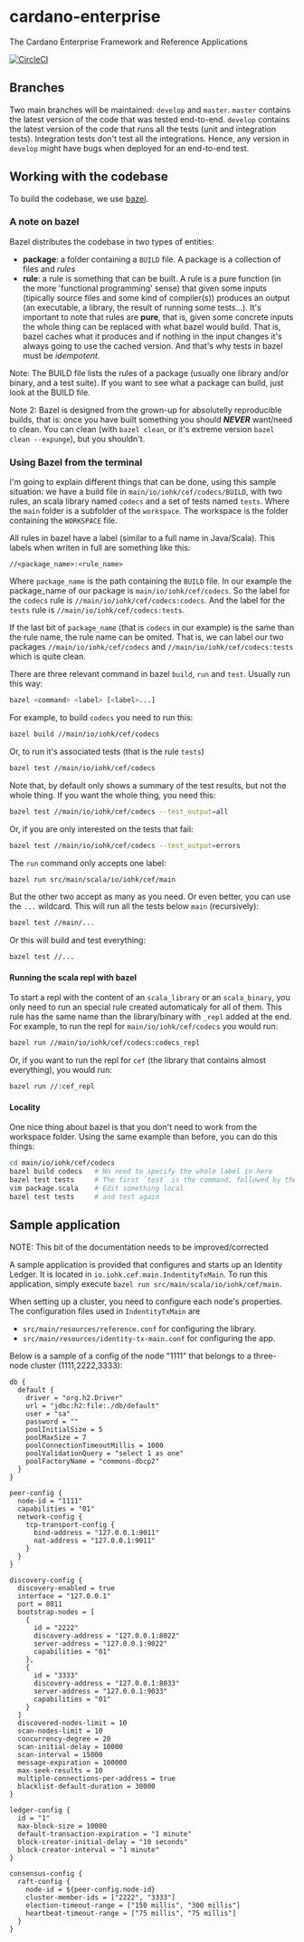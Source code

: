 # cardano-enterprise
The Cardano Enterprise Framework and Reference Applications

[![CircleCI](https://circleci.com/gh/input-output-hk/cardano-enterprise/tree/develop.svg?style=svg&circle-token=1a9dcf544cec8cb581fa377d8524d2854cfb10e9)](https://circleci.com/gh/input-output-hk/cardano-enterprise/tree/develop)


## Branches

Two main branches will be maintained: `develop` and `master`. `master` contains the latest version of the code that was tested end-to-end. `develop` contains the latest version of the code that runs all the tests (unit and integration tests). Integration tests don't test all the integrations. Hence, any version in `develop` might have bugs when deployed for an end-to-end test.


## Working with the codebase

To build the codebase, we use [bazel](https://bazel.build/).

### A note on bazel

Bazel distributes the codebase in two types of entities:
 - **package**: a folder containing a `BUILD` file. A package is a collection of files and *rules*
 - **rule**: a rule is something that can be built. A rule is a pure function (in the more 'functional programming' sense) that given some inputs (tipically source files and some kind of compiler(s)) produces an output (an executable, a library, the result of running some tests...). It's important to note that rules are **pure**, that is, given some concrete inputs the whole thing can be replaced with what bazel would build. That is, bazel caches what it produces and if nothing in the input changes it's always going to use the cached version. And that's why tests in bazel must be _idempotent_.

Note: The BUILD file lists the rules of a package (usually one library and/or binary, and a test suite). If you want to see what a package can build, just look at the BUILD file.

Note 2: Bazel is designed from the grown-up for absolutelly reproducible builds, that is: once you have built something you should **_NEVER_** want/need to clean. You can clean (with `bazel clean`, or it's extreme version `bazel clean --expunge`), but you shouldn't.

### Using Bazel from the terminal

I'm going to explain different things that can be done, using this sample situation: we have a build file in `main/io/iohk/cef/codecs/BUILD`, with two rules, an scala library named `codecs` and a set of tests named `tests`. Where the `main` folder is a subfolder of the `workspace`. The workspace is the folder containing the `WORKSPACE` file.

All rules in bazel have a label (similar to a full name in Java/Scala). This labels when writen in full are something like this:

```
//<package_name>:<rule_name>
```

Where `package_name` is the path containing the `BUILD` file. In our example the package_name of our package is `main/io/iohk/cef/codecs`. So the label for the `codecs` rule is `//main/io/iohk/cef/codecs:codecs`. And the label for the `tests` rule is `//main/io/iohk/cef/codecs:tests`.

If the last bit of `package_name` (that is `codecs` in our example) is the same than the rule name, the rule name can be omited. That is, we can label our two packages `//main/io/iohk/cef/codecs` and `//main/io/iohk/cef/codecs:tests` which is quite clean.

There are three relevant command in bazel `build`, `run` and `test`. Usually run this way:

```bash
bazel <command> <label> [<label>...]
```

For example, to build `codecs` you need to run this:

```bash
bazel build //main/io/iohk/cef/codecs
```

Or, to run it's associated tests (that is the rule `tests`)

```bash
bazel test //main/io/iohk/cef/codecs
```

Note that, by default only shows a summary of the test results, but not the whole thing. If you want the whole thing, you need this:

```bash
bazel test //main/io/iohk/cef/codecs --test_output=all
```

Or, if you are only interested on the tests that fail:

```bash
bazel test //main/io/iohk/cef/codecs --test_output=errors
```

The `run` command only accepts one label:

```bash
bazel run src/main/scala/io/iohk/cef/main
```

But the other two accept as many as you need. Or even better, you can use the `...` wildcard. This will run all the tests below `main` (recursively):

```bash
bazel test //main/...
```

Or this will build and test everything:

```bash
bazel test //...
```

#### Running the scala repl with bazel

To start a repl with the content of an `scala_library` or an `scala_binary`, you only need to run an special rule created automaticaly for all of them. This rule has the same name than the library/binary with `_repl` added at the end. For example, to run the repl for `main/io/iohk/cef/codecs` you would run:

```bash
bazel run //main/io/iohk/cef/codecs:codecs_repl
```

Or, if you want to run the repl for `cef` (the library that contains almost everything), you would run:

```bash
bazel run //:cef_repl
```

#### Locality

One nice thing about bazel is that you don't need to work from the workspace folder. Using the same example than before, you can do this things:

```bash
cd main/io/iohk/cef/codecs
bazel build codecs   # No need to specify the whole label in here
bazel test tests     # The first `test` is the command, followed by the rule name `tests`
vim package.scala    # Edit something local
bazel test tests     # and test again
```


## Sample application

NOTE: This bit of the documentation needs to be improved/corrected

A sample application is provided that configures and starts up an Identity Ledger. It is located in `io.iohk.cef.main.IndentityTxMain`. To run this application, simply execute `bazel run src/main/scala/io/iohk/cef/main`.

When setting up a cluster, you need to configure each node's properties. 
The configuration files used in `IndentityTxMain` are 
* `src/main/resources/reference.conf` for configuring the library.
* `src/main/resources/identity-tx-main.conf` for configuring the app.

Below is a sample of a config of the node "1111" that belongs to a three-node cluster (1111,2222,3333): 

```
db {
  default {
    driver = "org.h2.Driver"
    url = "jdbc:h2:file:./db/default"
    user = "sa"
    password = ""
    poolInitialSize = 5
    poolMaxSize = 7
    poolConnectionTimeoutMillis = 1000
    poolValidationQuery = "select 1 as one"
    poolFactoryName = "commons-dbcp2"
  }
}

peer-config {
  node-id = "1111"
  capabilities = "01"
  network-config {
    tcp-transport-config {
      bind-address = "127.0.0.1:9011"
      nat-address = "127.0.0.1:9011"
    }
  }
}

discovery-config {
  discovery-enabled = true
  interface = "127.0.0.1"
  port = 8011
  bootstrap-nodes = [
    {
      id = "2222"
      discovery-address = "127.0.0.1:8022"
      server-address = "127.0.0.1:9022"
      capabilities = "01"
    },
    {
      id = "3333"
      discovery-address = "127.0.0.1:8033"
      server-address = "127.0.0.1:9033"
      capabilities = "01"
    }
  ]
  discovered-nodes-limit = 10
  scan-nodes-limit = 10
  concurrency-degree = 20
  scan-initial-delay = 10000
  scan-interval = 15000
  message-expiration = 100000
  max-seek-results = 10
  multiple-connections-per-address = true
  blacklist-default-duration = 30000
}

ledger-config {
  id = "1"
  max-block-size = 10000
  default-transaction-expiration = "1 minute"
  block-creator-initial-delay = "10 seconds"
  block-creator-interval = "1 minute"
}

consensus-config {
  raft-config {
    node-id = ${peer-config.node-id}
    cluster-member-ids = ["2222", "3333"]
    election-timeout-range = ["150 millis", "300 millis"]
    heartbeat-timeout-range = ["75 millis", "75 millis"]
  }
}
```
